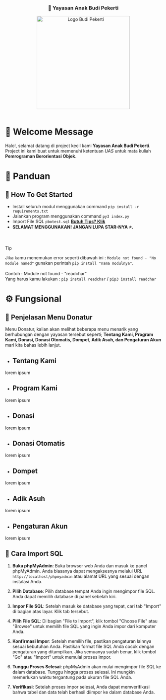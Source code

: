 
<div style="text-align: center;">
    <h3>👶 Yayasan Anak Budi Pekerti</h3>
    <img src="etc/media/logo.jpeg" alt="Logo Budi Pekerti" style="width: 300px; height: auto;">
</div>

<br>

# 👋 Welcome Message

Halo!, selamat datang di project kecil kami **Yayasan Anak Budi Pekerti**. Project ini kami buat untuk memenuhi ketentuan *UAS* untuk mata kuliah **Pemrograman Berorientasi Objek**.




# 📙 Panduan

 ## 👻 How To Get Started 

 - Install seluruh modul menggunakan command `pip install -r requirements.txt`
 - Jalankan program menggunakan command `py3 index.py`
 - Import File SQL `pbotest.sql` **[Butuh Tips? Klik](#-cara-import-sql)**
 - **SELAMAT MENGGUNAKAN! JANGAN LUPA STAR-NYA ⭐.**

 <br>

> [!TIP]
> Jika kamu menemukan error seperti dibawah ini :
> `Module not found - "No module named"` gunakan perintah `pip install "nama modulnya"`.  
> <br> Contoh : Module not found - "readchar" 
> <br> Yang harus kamu lakukan : `pip install readchar` / `pip3 install readchar`


# ⚙️ Fungsional

 ## 🤑 Penjelasan Menu Donatur

 Menu Donatur, kalian akan melihat beberapa menu menarik yang berhubungan dengan yayasan tersebut seperti; **Tentang Kami, Program Kami, Donasi, Donasi Otomatis, Dompet, Adik Asuh, dan Pengaturan Akun** mari kita bahas lebih lanjut.


 - ## Tentang Kami
 lorem ipsum
 - ## Program Kami
  lorem ipsum
 - ## Donasi 
  lorem ipsum
 - ## Donasi Otomatis
  lorem ipsum
 - ## Dompet
  lorem ipsum
 - ## Adik Asuh
  lorem ipsum
 - ## Pengaturan Akun
  lorem ipsum

## 🐻 Cara Import SQL

1. **Buka phpMyAdmin**: Buka browser web Anda dan masuk ke panel phpMyAdmin. Anda biasanya dapat mengaksesnya melalui URL `http://localhost/phpmyadmin` atau alamat URL yang sesuai dengan instalasi Anda.

3. **Pilih Database**: Pilih database tempat Anda ingin mengimpor file SQL. Anda dapat memilih database di panel sebelah kiri.

4. **Impor File SQL**: Setelah masuk ke database yang tepat, cari tab "Import" di bagian atas layar. Klik tab tersebut.

5. **Pilih File SQL**: Di bagian "File to Import", klik tombol "Choose File" atau "Browse" untuk memilih file SQL yang ingin Anda impor dari komputer Anda.

6. **Konfirmasi Impor**: Setelah memilih file, pastikan pengaturan lainnya sesuai kebutuhan Anda. Pastikan format file SQL Anda cocok dengan pengaturan yang ditampilkan. Jika semuanya sudah benar, klik tombol "Go" atau "Import" untuk memulai proses impor.

7. **Tunggu Proses Selesai**: phpMyAdmin akan mulai mengimpor file SQL ke dalam database. Tunggu hingga proses selesai. Ini mungkin memerlukan waktu tergantung pada ukuran file SQL Anda.

8. **Verifikasi**: Setelah proses impor selesai, Anda dapat memverifikasi bahwa tabel dan data telah berhasil diimpor ke dalam database Anda.
